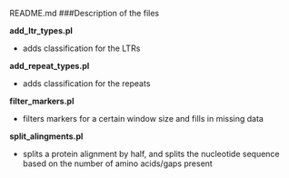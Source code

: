 README.md
###Description of the files

**add_ltr_types.pl**

* adds classification for the LTRs

**add_repeat_types.pl**

* adds classification for the repeats

**filter_markers.pl**

* filters markers for a certain window size and fills in missing data

**split_alingments.pl**

* splits a protein alignment by half, and splits the nucleotide sequence based on the number of amino acids/gaps present